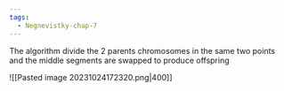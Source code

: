 ```yaml
---
tags:
  - Negnevistky-chap-7
---
```

The algorithm divide the 2 parents chromosomes in the same two points and the middle segments are swapped to produce offspring

![[Pasted image 20231024172320.png|400]]